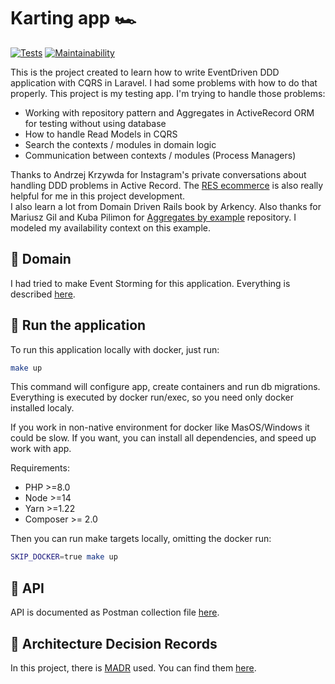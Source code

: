 # Karting app :racing_car:
[![Tests](https://github.com/mtk3d/karting-laravel-ddd-cqrs/actions/workflows/tests.yml/badge.svg)](https://github.com/mtk3d/karting-laravel-ddd-cqrs/actions/workflows/tests.yml)
[![Maintainability](https://api.codeclimate.com/v1/badges/8dd235e0927737ae434b/maintainability)](https://codeclimate.com/github/mtk3d/karting-laravel-ddd-cqrs/maintainability)

This is the project created to learn how to write EventDriven DDD application with CQRS in Laravel. I had some problems with how to do that properly. This project is my testing app.
I'm trying to handle those problems:
- Working with repository pattern and Aggregates in ActiveRecord ORM for testing without using database
- How to handle Read Models in CQRS
- Search the contexts / modules in domain logic
- Communication between contexts / modules (Process Managers)

Thanks to Andrzej Krzywda for Instagram's private conversations about handling DDD problems in Active Record.
The [RES ecommerce](https://github.com/RailsEventStore/ecommerce) is also really helpful for me in this project development.  
I also learn a lot from Domain Driven Rails book by Arkency.
Also thanks for Mariusz Gil and Kuba Pilimon for [Aggregates by example](https://github.com/mariuszgil/aggregates-by-example) repository.
I modeled my availability context on this example.

## :blue_book: Domain
I had tried to make Event Storming for this application. Everything is described [here](doc/event-storming.md).

## :rocket: Run the application
To run this application locally with docker, just run:
```bash
make up
```
This command will configure app, create containers and run db migrations.
Everything is executed by docker run/exec, so you need only docker installed localy.

If you work in non-native environment for docker like MasOS/Windows it could be slow.
If you want, you can install all dependencies, and speed up work with app.

Requirements:
- PHP >=8.0
- Node >=14
- Yarn >=1.22
- Composer >= 2.0

Then you can run make targets locally, omitting the docker run:
```bash
SKIP_DOCKER=true make up
```

## :speech_balloon: API
API is documented as Postman collection file [here](doc/Karting.postman_collection.json).

## :page_facing_up:	Architecture Decision Records
In this project, there is [MADR](https://adr.github.io/madr/) used. You can find them [here](doc/adr/index.md).
